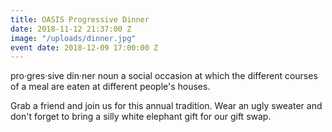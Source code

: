 ```yaml
---
title: OASIS Progressive Dinner
date: 2018-11-12 21:37:00 Z
image: "/uploads/dinner.jpg"
event date: 2018-12-09 17:00:00 Z
---
```


pro·gres·sive din·ner
noun
a social occasion at which the different courses of a meal are eaten at different people's houses. 

Grab a friend and join us for this annual tradition. Wear an ugly sweater and don't forget to bring a silly white elephant gift for our gift swap.